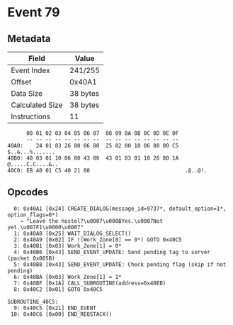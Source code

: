 # Event 79

## Metadata

| Field           | Value    |
|-----------------|----------|
| Event Index     | 241/255  |
| Offset          | 0x40A1   |
| Data Size       | 38 bytes |
| Calculated Size | 38 bytes |
| Instructions    | 11       |

```
      00 01 02 03 04 05 06 07  08 09 0A 0B 0C 0D 0E 0F
      -- -- -- -- -- -- -- --  -- -- -- -- -- -- -- --
40A0:    24 01 83 26 80 06 80  25 02 00 10 06 80 00 C5   $..&...%.......
40B0: 40 03 01 10 06 80 43 00  43 01 03 01 10 26 80 1A  @.....C.C....&..
40C0: EB 40 01 C5 40 21 00                              .@..@!.         
```

## Opcodes

```
  0: 0x40A1 [0x24] CREATE_DIALOG(message_id=9737*, default_option=1*, option_flags=0*)
    → "Leave the hostel?\u0007\u000BYes.\u0007Not yet.\u007F1\u0000\u0007"
  1: 0x40A8 [0x25] WAIT_DIALOG_SELECT()
  2: 0x40A9 [0x02] IF !(Work_Zone[0] == 0*) GOTO 0x40C5
  3: 0x40B1 [0x03] Work_Zone[1] = 0*
  4: 0x40B6 [0x43] SEND_EVENT_UPDATE: Send pending tag to server (packet 0x005B)
  5: 0x40B8 [0x43] SEND_EVENT_UPDATE: Check pending flag (skip if not pending)
  6: 0x40BA [0x03] Work_Zone[1] = 1*
  7: 0x40BF [0x1A] CALL_SUBROUTINE(address=0x40EB)
  8: 0x40C2 [0x01] GOTO 0x40C5

SUBROUTINE_40C5:
  9: 0x40C5 [0x21] END_EVENT
 10: 0x40C6 [0x00] END_REQSTACK()
```
